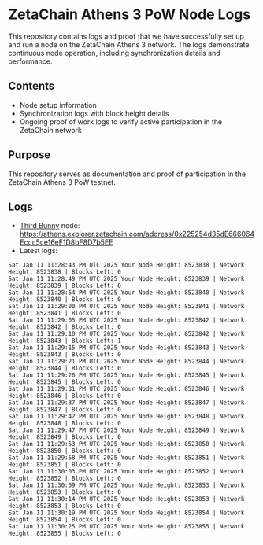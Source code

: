 # ZetaChain Athens 3 PoW Node Logs
This repository contains logs and proof that we have successfully set up and run a node on the ZetaChain Athens 3 network. The logs demonstrate continuous node operation, including synchronization details and performance.

## Contents
- Node setup information
- Synchronization logs with block height details
- Ongoing proof of work logs to verify active participation in the ZetaChain network

## Purpose
This repository serves as documentation and proof of participation in the ZetaChain Athens 3 PoW testnet.

## Logs

- [Third Bunny](https://thirdbunny.xyz/) node: https://athens.explorer.zetachain.com/address/0x225254d35dE666064Eccc5ce16eF1D8bF8D7b5EE
- Latest logs:
```
Sat Jan 11 11:28:43 PM UTC 2025 Your Node Height: 8523838 | Network Height: 8523838 | Blocks Left: 0
Sat Jan 11 11:28:49 PM UTC 2025 Your Node Height: 8523839 | Network Height: 8523839 | Blocks Left: 0
Sat Jan 11 11:28:54 PM UTC 2025 Your Node Height: 8523840 | Network Height: 8523840 | Blocks Left: 0
Sat Jan 11 11:29:00 PM UTC 2025 Your Node Height: 8523841 | Network Height: 8523841 | Blocks Left: 0
Sat Jan 11 11:29:05 PM UTC 2025 Your Node Height: 8523842 | Network Height: 8523842 | Blocks Left: 0
Sat Jan 11 11:29:10 PM UTC 2025 Your Node Height: 8523842 | Network Height: 8523843 | Blocks Left: 1
Sat Jan 11 11:29:15 PM UTC 2025 Your Node Height: 8523843 | Network Height: 8523843 | Blocks Left: 0
Sat Jan 11 11:29:21 PM UTC 2025 Your Node Height: 8523844 | Network Height: 8523844 | Blocks Left: 0
Sat Jan 11 11:29:26 PM UTC 2025 Your Node Height: 8523845 | Network Height: 8523845 | Blocks Left: 0
Sat Jan 11 11:29:31 PM UTC 2025 Your Node Height: 8523846 | Network Height: 8523846 | Blocks Left: 0
Sat Jan 11 11:29:37 PM UTC 2025 Your Node Height: 8523847 | Network Height: 8523847 | Blocks Left: 0
Sat Jan 11 11:29:42 PM UTC 2025 Your Node Height: 8523848 | Network Height: 8523848 | Blocks Left: 0
Sat Jan 11 11:29:47 PM UTC 2025 Your Node Height: 8523849 | Network Height: 8523849 | Blocks Left: 0
Sat Jan 11 11:29:53 PM UTC 2025 Your Node Height: 8523850 | Network Height: 8523850 | Blocks Left: 0
Sat Jan 11 11:29:58 PM UTC 2025 Your Node Height: 8523851 | Network Height: 8523851 | Blocks Left: 0
Sat Jan 11 11:30:03 PM UTC 2025 Your Node Height: 8523852 | Network Height: 8523852 | Blocks Left: 0
Sat Jan 11 11:30:09 PM UTC 2025 Your Node Height: 8523853 | Network Height: 8523853 | Blocks Left: 0
Sat Jan 11 11:30:14 PM UTC 2025 Your Node Height: 8523853 | Network Height: 8523853 | Blocks Left: 0
Sat Jan 11 11:30:19 PM UTC 2025 Your Node Height: 8523854 | Network Height: 8523854 | Blocks Left: 0
Sat Jan 11 11:30:25 PM UTC 2025 Your Node Height: 8523855 | Network Height: 8523855 | Blocks Left: 0
```
